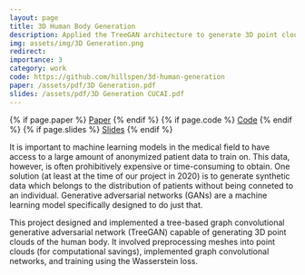```yaml
---
layout: page
title: 3D Human Body Generation
description: Applied the TreeGAN architecture to generate 3D point clouds of the human body.
img: assets/img/3D Generation.png
redirect:
importance: 3
category: work
code: https://github.com/hillspen/3d-human-generation
paper: /assets/pdf/3D Generation.pdf
slides: /assets/pdf/3D Generation CUCAI.pdf
---
```


<div class="mb-3">
  {% if page.paper %}
    <a href="{{ page.paper }}" class="btn btn-sm btn-project-resource mr-1" target="_blank" role="button">Paper</a>
  {% endif %}
    {% if page.code %}
    <a href="{{ page.code }}" class="btn btn-sm btn-project-resource mr-1" target="_blank" role="button">Code</a>
  {% endif %}
  {% if page.slides %}
    <a href="{{ page.slides }}" class="btn btn-sm btn-project-resource mr-1" target="_blank" role="button">Slides</a>
  {% endif %}
</div>

It is important to machine learning models in the medical field to have access to a large amount of anonymized patient data to train on. This data, however, is often prohibitively expensive or time-consuming to obtain. One solution (at least at the time of our project in 2020) is to generate synthetic data which belongs to the distribution of patients without being conneted to an individual. Generative adversarial networks (GANs) are a machine learning model specifically designed to do just that.

This project designed and implemented a tree-based graph convolutional generative adversarial network (TreeGAN) capable of generating 3D point clouds of the human body. It involved preprocessing meshes into point clouds (for computational savings), implemented graph convolutional networks, and training using the Wasserstein loss.
